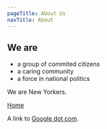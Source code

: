 ```yaml
---
pageTitle: About Us
navTitle: About
---
```


## We are

- a group of commited citizens
- a caring community
- a force in national politics

We are New Yorkers.

[Home](/)

A link to [Google dot com](https://google.com).
